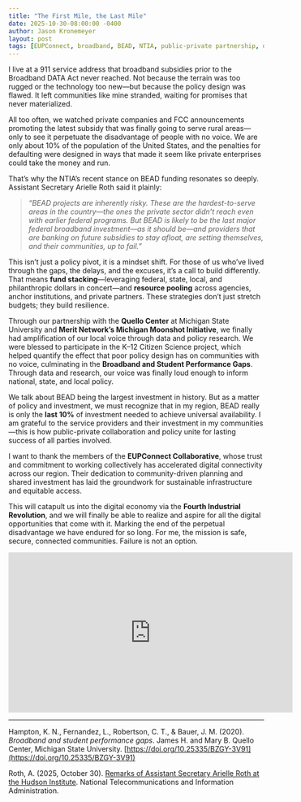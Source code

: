 ```yaml
---
title: "The First Mile, the Last Mile"
date: 2025-10-30-08:00:00 -0400
author: Jason Kronemeyer
layout: post
tags: [EUPConnect, broadband, BEAD, NTIA, public-private partnership, digital equity, MSU Quello Center, Merit Network, Michigan Moonshot]
---
```


I live at a 911 service address that broadband subsidies prior to the Broadband DATA Act never reached. Not because the terrain was too rugged or the technology too new—but because the policy design was flawed. It left communities like mine stranded, waiting for promises that never materialized.

All too often, we watched private companies and FCC announcements promoting the latest subsidy that was finally going to serve rural areas—only to see it perpetuate the disadvantage of people with no voice. We are only about 10% of the population of the United States, and the penalties for defaulting were designed in ways that made it seem like private enterprises could take the money and run.

That’s why the NTIA’s recent stance on BEAD funding resonates so deeply. Assistant Secretary Arielle Roth said it plainly:

> *“BEAD projects are inherently risky. These are the hardest-to-serve areas in the country—the ones the private sector didn’t reach even with earlier federal programs. But BEAD is likely to be the last major federal broadband investment—as it should be—and providers that are banking on future subsidies to stay afloat, are setting themselves, and their communities, up to fail.”*

This isn’t just a policy pivot, it is a mindset shift. For those of us who’ve lived through the gaps, the delays, and the excuses, it’s a call to build differently. That means **fund stacking**—leveraging federal, state, local, and philanthropic dollars in concert—and **resource pooling** across agencies, anchor institutions, and private partners. These strategies don’t just stretch budgets; they build resilience.

Through our partnership with the **Quello Center** at Michigan State University and **Merit Network’s Michigan Moonshot Initiative**, we finally had amplification of our local voice through data and policy research. We were blessed to participate in the K–12 Citizen Science project, which helped quantify the effect that poor policy design has on communities with no voice, culminating in the **Broadband and Student Performance Gaps**. Through data and research, our voice was finally loud enough to inform national, state, and local policy.

We talk about BEAD being the largest investment in history. But as a matter of policy and investment, we must recognize that in my region, BEAD really is only the **last 10%** of investment needed to achieve universal availability. I am grateful to the service providers and their investment in my communities—this is how public-private collaboration and policy unite for lasting success of all parties involved.

I want to thank the members of the **EUPConnect Collaborative**, whose trust and commitment to working collectively has accelerated digital connectivity across our region. Their dedication to community-driven planning and shared investment has laid the groundwork for sustainable infrastructure and equitable access.


This will catapult us into the digital economy via the **Fourth Industrial Revolution**, and we will finally be able to realize and aspire for all the digital opportunities that come with it. Marking the end of the perpetual disadvantage we have endured for so long. For me, the mission is safe, secure, connected communities. Failure is not an option.

<CENTER><iframe width="560" height="315" src="https://www.youtube.com/embed/hnMn1GbPfCc?si=RMUMUROQ0MrMx4LG" title="YouTube video player" frameborder="0" allow="accelerometer; autoplay; clipboard-write; encrypted-media; gyroscope; picture-in-picture; web-share" referrerpolicy="strict-origin-when-cross-origin" allowfullscreen></iframe></CENTER>



---

Hampton, K. N., Fernandez, L., Robertson, C. T., & Bauer, J. M. (2020). *Broadband and student performance gaps*. James H. and Mary B. Quello Center, Michigan State University. [https://doi.org/10.25335/BZGY-3V91](https://doi.org/10.25335/BZGY-3V91)

Roth, A. (2025, October 30). [Remarks of Assistant Secretary Arielle Roth at the Hudson Institute](https://www.ntia.gov/speech/testimony/2025/remarks-assistant-secretary-arielle-roth-hudson-institute). National Telecommunications and Information Administration.
  

